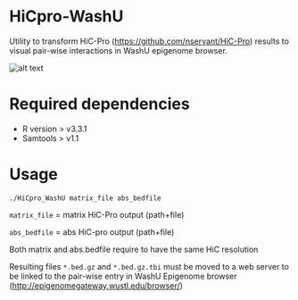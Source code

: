 # HiCpro-WashU
Utility to transform HiC-Pro (https://github.com/nservant/HiC-Pro) results to visual pair-wise interactions in WashU epigenome browser. 

![alt text](https://xespes10.u.hpc.mssm.edu/images/schematicview.png)
# Required dependencies

- R version > v3.3.1
- Samtools > v1.1
# Usage 

```./HiCpro_WashU matrix_file abs_bedfile```

```matrix_file``` =  matrix HiC-Pro output (path+file) 

```abs_bedfile``` = abs HiC-pro output (path+file) 

Both matrix and abs.bedfile require to have the same HiC resolution

Resulting files ```*.bed.gz``` and ```*.bed.gz.tbi``` must be moved to a web server to be linked to the pair-wise entry in WashU Epigenome browser
(http://epigenomegateway.wustl.edu/browser/)


